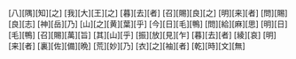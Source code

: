 [八][隅][知][之] [我][大][王][之] [暮][去][者] [召][賜][良][之] [明][来][者] [問][賜][良][志] [神][岳][乃] [山][之][黄][葉][乎] [今][日][毛][鴨] [問][給][麻][思] [明][日][毛][鴨] [召][賜][萬][旨] [其][山][乎] [振][放][見][乍] [暮][去][者] [綾][哀] [明][来][者] [裏][佐][備][晩] [荒][妙][乃] [衣][之][袖][者] [乾][時][文][無]
